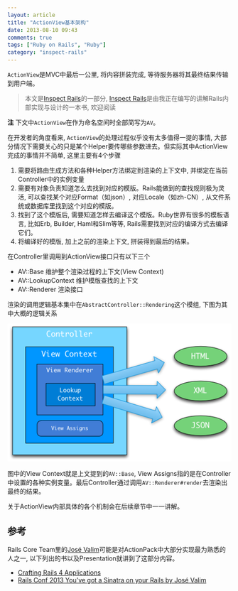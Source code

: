 ```yaml
---
layout: article
title: "ActionView基本架构"
date: 2013-08-10 09:43
comments: true
tags: ["Ruby on Rails", "Ruby"]
category: "inspect-rails"
---
```


`ActionView`是MVC中最后一公里, 将内容拼装完成, 等待服务器将其最终结果传输到用户端。


> 本文是[Inspect Rails](/inspect-rails)的一部分, [Inspect Rails](/inspect-rails)是由我正在编写的讲解Rails内部实现与设计的一本书, 欢迎阅读

**注** 下文中`ActionView`在作为命名空间时全部简写为`AV`。

在开发者的角度看来, `ActionView`的处理过程似乎没有太多值得一提的事情, 大部分情况下需要关心的只是某个Helper要传哪些参数进去。但实际其中ActionView完成的事情并不简单, 这里主要有4个步骤

1. 需要将路由生成方法和各种Helper方法绑定到渲染的上下文中, 并绑定在当前Controller中的实例变量
2. 需要有对象负责知道怎么去找到对应的模版。Rails能做到的查找规则极为灵活, 可以查找某个对应Format（如json）, 对应Locale（如zh-CN）, 从文件系统或数据库里找到这个对应的模版。
3. 找到了这个模版后, 需要知道怎样去编译这个模版。Ruby世界有很多的模板语言, 比如Erb, Builder, Haml和Slim等等, Rails需要找到对应的编译方式去编译它们。
4. 将编译好的模版, 加上之前的渲染上下文, 拼装得到最后的结果。

在Controller里调用到ActionView接口只有以下三个

- AV::Base 维护整个渲染过程的上下文(View Context)
- AV::LookupContext 维护模版查找的上下文
- AV::Renderer 渲染接口

渲染的调用逻辑基本集中在`AbstractController::Rendering`这个模组, 下图为其中大概的逻辑关系

![av](/images/action_view_arch.png)

图中的View Context就是上文提到的`AV::Base`, View Assigns指的是在Controller中设置的各种实例变量。最后Controller通过调用`AV::Renderer#render`去渲染出最终的结果。

关于ActionView内部具体的各个机制会在后续章节中一一讲解。

## 参考

Rails Core Team里的[José Valim](https://twitter.com/josevalim)可能是对ActionPack中大部分实现最为熟悉的人之一, 以下列出的书以及Presentation就讲到了这部分内容。

- [Crafting Rails 4 Applications](http://pragprog.com/book/jvrails2/crafting-rails-4-applications)
- [Rails Conf 2013 You've got a Sinatra on your Rails by José Valim](http://www.youtube.com/watch?v=TslkdT3PfKc)

